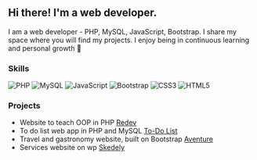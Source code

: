 ## Hi there!  I'm a web developer.

I am a web developer - PHP, MySQL, JavaScript, Bootstrap. I share my space where you will find my projects. I enjoy being in continuous learning and personal growth 🚀

### Skills

![PHP](https://img.shields.io/static/v1?style=for-the-badge&message=PHP&color=777BB4&logo=PHP&logoColor=FFFFFF&label=)
![MySQL](https://img.shields.io/static/v1?style=for-the-badge&message=MySQL&color=4479A1&logo=MySQL&logoColor=FFFFFF&label=)
![JavaScript](https://img.shields.io/static/v1?style=for-the-badge&message=JavaScript&color=222222&logo=JavaScript&logoColor=F7DF1E&label=)
![Bootstrap](https://img.shields.io/static/v1?style=for-the-badge&message=Bootstrap&color=7952B3&logo=Bootstrap&logoColor=FFFFFF&label=)
![CSS3](https://img.shields.io/static/v1?style=for-the-badge&message=CSS3&color=1572B6&logo=CSS3&logoColor=FFFFFF&label=)
![HTML5](https://img.shields.io/static/v1?style=for-the-badge&message=HTML5&color=E34F26&logo=HTML5&logoColor=FFFFFF&label=)

### Projects
* Website to teach OOP in PHP [Redev](https://marloncuartas.000webhostapp.com/Project_Redev/index.php/)
* To do list web app in PHP and MySQL [To-Do List](https://marloncuartas.000webhostapp.com/to-do-list/index.php)
* Travel and gastronomy website, built on Bootstrap [Aventure](https://aventure-free.netlify.app/)
* Services website on wp [Skedely](https://skedely.netlify.app/)

